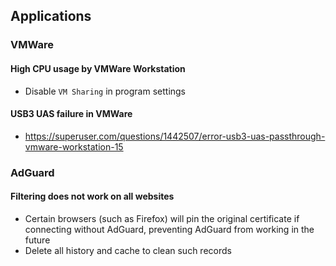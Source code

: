 ## Applications

### VMWare
#### High CPU usage by VMWare Workstation
- Disable `VM Sharing` in program settings
#### USB3 UAS failure in VMWare
- https://superuser.com/questions/1442507/error-usb3-uas-passthrough-vmware-workstation-15

### AdGuard
#### Filtering does not work on all websites
- Certain browsers (such as Firefox) will pin the original certificate if connecting without AdGuard, preventing AdGuard from working in the future
- Delete all history and cache to clean such records